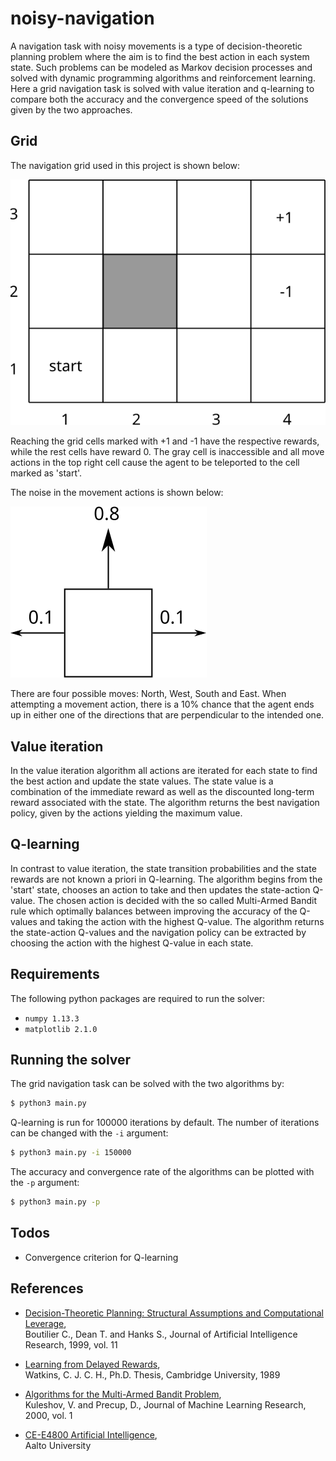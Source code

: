 # noisy-navigation #
A navigation task with noisy movements is a type of decision-theoretic planning
problem where the aim is to find the best action in each system state.
Such problems can be modeled as Markov decision processes and solved with
dynamic programming algorithms and reinforcement learning.  
Here a grid navigation task is solved with value iteration and q-learning to
compare both the accuracy and the convergence speed of the solutions given by the two
approaches.

## Grid ##
The navigation grid used in this project is shown below:  

![alttext](img/grid.svg)

Reaching the grid cells marked with +1 and -1 have the respective rewards,
while the rest cells have reward 0. The gray cell is inaccessible and all
move actions in the top right cell cause the agent to be teleported to the
cell marked as 'start'.

The noise in the movement actions is shown below:  

![alttext](img/movement.svg)

There are four possible moves: North, West, South and East.
When attempting a movement action, there is a 10% chance that the agent
ends up in either one of the directions that are perpendicular to the intended
one.

## Value iteration ##

In the value iteration algorithm all actions are iterated for each state to
find the best action and update the state values. The state value is a
combination of the immediate reward as well as the discounted long-term reward
associated with the state. The algorithm returns the best navigation policy, given by the actions yielding the maximum value.

## Q-learning ##

In contrast to value iteration, the state transition probabilities and the
state rewards are not known a priori in Q-learning. The algorithm begins from
the 'start' state, chooses an action to take and then updates the state-action
Q-value. The chosen action is decided with the so called Multi-Armed Bandit rule which optimally balances between improving the accuracy of the Q-values and taking the action with the highest Q-value. The algorithm returns the state-action Q-values and the navigation policy can be
extracted by choosing the action with the highest Q-value in each state.

## Requirements

The following python packages are required to run the solver:  
* `numpy 1.13.3`
* `matplotlib 2.1.0`

## Running the solver

The grid navigation task can be solved with the two algorithms by:

```sh
$ python3 main.py
```

Q-learning is run for 100000 iterations by default. The number of iterations
can be changed with the `-i` argument:

```sh
$ python3 main.py -i 150000
```


The accuracy and convergence rate of the algorithms can be plotted with the
`-p` argument:

```sh
$ python3 main.py -p
```
## Todos

* Convergence criterion for Q-learning

## References

* [Decision-Theoretic Planning: Structural Assumptions and Computational Leverage][decision-theoretic-planning],  
Boutilier C., Dean T. and Hanks S., Journal of Artificial Intelligence Research, 1999, vol. 11

* [Learning from Delayed Rewards][q-learning],  
Watkins, C. J. C. H., Ph.D. Thesis, Cambridge University, 1989


* [Algorithms for the Multi-Armed Bandit Problem][multi-armed-bandit],  
Kuleshov, V. and Precup, D.,
Journal of Machine Learning Research, 2000, vol. 1

* [CE-E4800 Artificial Intelligence][aalto-course],  
Aalto University






[decision-theoretic-planning]: https://arxiv.org/pdf/1105.5460.pdf

[multi-armed-bandit]: https://arxiv.org/pdf/1402.6028.pdf

[q-learning]: http://www.cs.rhul.ac.uk/~chrisw/thesis.html

[aalto-course]: https://mycourses.aalto.fi/course/search.php?search=CS-E4800+Artificial+Intelligence
